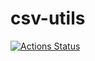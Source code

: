 # csv-utils
[![Actions Status](https://github.com/cjineson/csv-utils/workflows/csvutils/badge.svg)](https://github.com/cjineson/csv-utils/actions)
